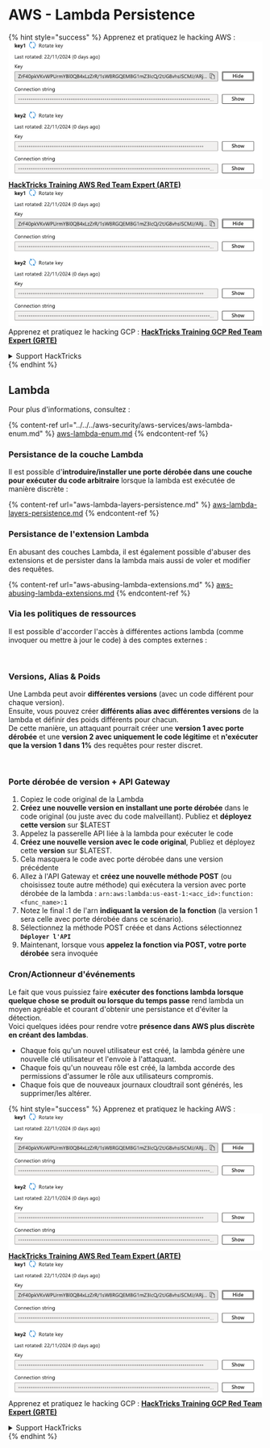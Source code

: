 # AWS - Lambda Persistence

{% hint style="success" %}
Apprenez et pratiquez le hacking AWS :<img src="/.gitbook/assets/image.png" alt="" data-size="line">[**HackTricks Training AWS Red Team Expert (ARTE)**](https://training.hacktricks.xyz/courses/arte)<img src="/.gitbook/assets/image.png" alt="" data-size="line">\
Apprenez et pratiquez le hacking GCP : <img src="/.gitbook/assets/image (2).png" alt="" data-size="line">[**HackTricks Training GCP Red Team Expert (GRTE)**<img src="/.gitbook/assets/image (2).png" alt="" data-size="line">](https://training.hacktricks.xyz/courses/grte)

<details>

<summary>Support HackTricks</summary>

* Consultez les [**plans d'abonnement**](https://github.com/sponsors/carlospolop) !
* **Rejoignez le** 💬 [**groupe Discord**](https://discord.gg/hRep4RUj7f) ou le [**groupe telegram**](https://t.me/peass) ou **suivez-nous sur** **Twitter** 🐦 [**@hacktricks\_live**](https://twitter.com/hacktricks\_live)**.**
* **Partagez des astuces de hacking en soumettant des PRs aux** [**HackTricks**](https://github.com/carlospolop/hacktricks) et [**HackTricks Cloud**](https://github.com/carlospolop/hacktricks-cloud) dépôts github.

</details>
{% endhint %}

## Lambda

Pour plus d'informations, consultez :

{% content-ref url="../../../aws-security/aws-services/aws-lambda-enum.md" %}
[aws-lambda-enum.md](../../../aws-security/aws-services/aws-lambda-enum.md)
{% endcontent-ref %}

### Persistance de la couche Lambda

Il est possible d'**introduire/installer une porte dérobée dans une couche pour exécuter du code arbitraire** lorsque la lambda est exécutée de manière discrète :

{% content-ref url="aws-lambda-layers-persistence.md" %}
[aws-lambda-layers-persistence.md](aws-lambda-layers-persistence.md)
{% endcontent-ref %}

### Persistance de l'extension Lambda

En abusant des couches Lambda, il est également possible d'abuser des extensions et de persister dans la lambda mais aussi de voler et modifier des requêtes.

{% content-ref url="aws-abusing-lambda-extensions.md" %}
[aws-abusing-lambda-extensions.md](aws-abusing-lambda-extensions.md)
{% endcontent-ref %}

### Via les politiques de ressources

Il est possible d'accorder l'accès à différentes actions lambda (comme invoquer ou mettre à jour le code) à des comptes externes :

<figure><img src="../../../../.gitbook/assets/image (2) (1) (2) (2).png" alt=""><figcaption></figcaption></figure>

### Versions, Alias & Poids

Une Lambda peut avoir **différentes versions** (avec un code différent pour chaque version).\
Ensuite, vous pouvez créer **différents alias avec différentes versions** de la lambda et définir des poids différents pour chacun.\
De cette manière, un attaquant pourrait créer une **version 1 avec porte dérobée** et une **version 2 avec uniquement le code légitime** et **n'exécuter que la version 1 dans 1%** des requêtes pour rester discret.

<figure><img src="../../../../.gitbook/assets/image (2) (2).png" alt=""><figcaption></figcaption></figure>

### Porte dérobée de version + API Gateway

1. Copiez le code original de la Lambda
2. **Créez une nouvelle version en installant une porte dérobée** dans le code original (ou juste avec du code malveillant). Publiez et **déployez cette version** sur $LATEST
1. Appelez la passerelle API liée à la lambda pour exécuter le code
3. **Créez une nouvelle version avec le code original**, Publiez et déployez cette **version** sur $LATEST.
1. Cela masquera le code avec porte dérobée dans une version précédente
4. Allez à l'API Gateway et **créez une nouvelle méthode POST** (ou choisissez toute autre méthode) qui exécutera la version avec porte dérobée de la lambda : `arn:aws:lambda:us-east-1:<acc_id>:function:<func_name>:1`
1. Notez le final :1 de l'arn **indiquant la version de la fonction** (la version 1 sera celle avec porte dérobée dans ce scénario).
5. Sélectionnez la méthode POST créée et dans Actions sélectionnez **`Déployer l'API`**
6. Maintenant, lorsque vous **appelez la fonction via POST, votre porte dérobée** sera invoquée

### Cron/Actionneur d'événements

Le fait que vous puissiez faire **exécuter des fonctions lambda lorsque quelque chose se produit ou lorsque du temps passe** rend lambda un moyen agréable et courant d'obtenir une persistance et d'éviter la détection.\
Voici quelques idées pour rendre votre **présence dans AWS plus discrète en créant des lambdas**.

* Chaque fois qu'un nouvel utilisateur est créé, la lambda génère une nouvelle clé utilisateur et l'envoie à l'attaquant.
* Chaque fois qu'un nouveau rôle est créé, la lambda accorde des permissions d'assumer le rôle aux utilisateurs compromis.
* Chaque fois que de nouveaux journaux cloudtrail sont générés, les supprimer/les altérer.

{% hint style="success" %}
Apprenez et pratiquez le hacking AWS :<img src="/.gitbook/assets/image.png" alt="" data-size="line">[**HackTricks Training AWS Red Team Expert (ARTE)**](https://training.hacktricks.xyz/courses/arte)<img src="/.gitbook/assets/image.png" alt="" data-size="line">\
Apprenez et pratiquez le hacking GCP : <img src="/.gitbook/assets/image (2).png" alt="" data-size="line">[**HackTricks Training GCP Red Team Expert (GRTE)**<img src="/.gitbook/assets/image (2).png" alt="" data-size="line">](https://training.hacktricks.xyz/courses/grte)

<details>

<summary>Support HackTricks</summary>

* Consultez les [**plans d'abonnement**](https://github.com/sponsors/carlospolop) !
* **Rejoignez le** 💬 [**groupe Discord**](https://discord.gg/hRep4RUj7f) ou le [**groupe telegram**](https://t.me/peass) ou **suivez-nous sur** **Twitter** 🐦 [**@hacktricks\_live**](https://twitter.com/hacktricks\_live)**.**
* **Partagez des astuces de hacking en soumettant des PRs aux** [**HackTricks**](https://github.com/carlospolop/hacktricks) et [**HackTricks Cloud**](https://github.com/carlospolop/hacktricks-cloud) dépôts github.

</details>
{% endhint %}
